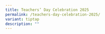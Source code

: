 ```yaml
---
title: Teachers’ Day Celebration 2025
permalink: /teachers-day-celebration-2025/
variant: tiptap
description: ""
---
```

